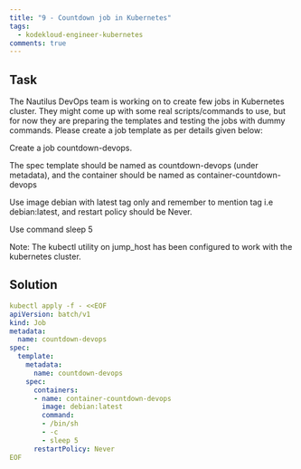 ```yaml
---
title: "9 - Countdown job in Kubernetes"
tags:
  - kodekloud-engineer-kubernetes
comments: true
---
```


## Task

The Nautilus DevOps team is working on to create few jobs in Kubernetes cluster. They might come up with some real scripts/commands to use, but for now they are preparing the templates and testing the jobs with dummy commands. Please create a job template as per details given below:

Create a job countdown-devops.

The spec template should be named as countdown-devops (under metadata), and the container should be named as container-countdown-devops

Use image debian with latest tag only and remember to mention tag i.e debian:latest, and restart policy should be Never.

Use command sleep 5

Note: The kubectl utility on jump_host has been configured to work with the kubernetes cluster.


## Solution

```yaml
kubectl apply -f - <<EOF
apiVersion: batch/v1
kind: Job
metadata:
  name: countdown-devops
spec:
  template:
    metadata:
      name: countdown-devops
    spec:
      containers:
      - name: container-countdown-devops
        image: debian:latest
        command:
        - /bin/sh
        - -c
        - sleep 5
      restartPolicy: Never
EOF
```
